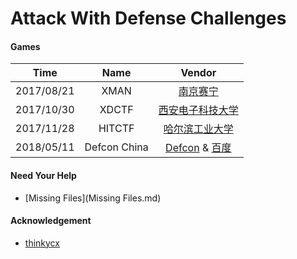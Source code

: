 # Attack With Defense Challenges


#### Games

|Time|Name|Vendor|
|:-:|:-:|:-:|
|2017/08/21|XMAN|[南京赛宁](http://www.cyberpeace.cn/)|
|2017/10/30|XDCTF|[西安电子科技大学](http://www.xidian.edu.cn/)|
|2017/11/28|HITCTF|[哈尔滨工业大学](http://www.hit.edu.cn/)|
|2018/05/11|Defcon China|[Defcon](https://www.defcon.org/) & [百度](https://baidu.com/)|

#### Need Your Help
* [Missing Files](Missing Files.md)

#### Acknowledgement
* [thinkycx](https://github.com/thinkycx)

